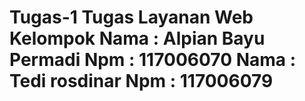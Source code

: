 Tugas-1
Tugas Layanan Web
Kelompok
Nama : Alpian Bayu Permadi
Npm  : 117006070
Nama : Tedi rosdinar
Npm  : 117006079
=======
